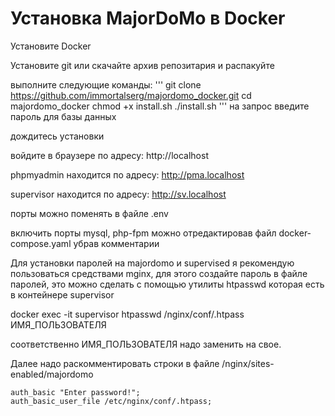 # Установка MajorDoMo в Docker

Установите Docker 

Установите git или скачайте архив репозитария и распакуйте

выполните следующие команды:
'''
git clone https://github.com/immortalserg/majordomo_docker.git
cd majordomo_docker
chmod +x install.sh
./install.sh
'''
на запрос введите пароль для базы данных

дождитесь установки

войдите в браузере по адресу: http://localhost

phpmyadmin находится по адресу: http://pma.localhost

supervisor находится по адресу: http://sv.localhost

порты можно поменять в файле .env

включить порты mysql, php-fpm можно отредактировав файл docker-compose.yaml убрав комментарии

Для установки паролей на majordomo и supervised я рекомендую пользоваться средствами mginx, для этого создайте пароль в файле паролей, это можно сделать с помощью утилиты htpasswd которая есть в контейнере supervisor

docker exec -it supervisor htpasswd /nginx/conf/.htpass ИМЯ_ПОЛЬЗОВАТЕЛЯ

соответственно ИМЯ_ПОЛЬЗОВАТЕЛЯ надо заменить на свое.

Далее надо раскомментировать строки в файле /nginx/sites-enabled/majordomo
```
auth_basic "Enter password!";
auth_basic_user_file /etc/nginx/conf/.htpass;
```
